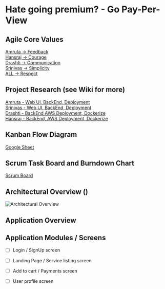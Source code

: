 # Hate going premium? - Go Pay-Per-View 

  
## Agile Core Values 
[Amruta -> Feedback](https://github.com/mssrinivas/PayPerView/blob/master/XP%20Core%20Values/Feedback.md)  
[Hansraj -> Courage](https://github.com/mssrinivas/PayPerView/blob/master/XP%20Core%20Values/Courage.md)  
[Drashti -> Communication](https://github.com/mssrinivas/PayPerView/blob/master/XP%20Core%20Values/Communication.md)  
[Srinivas -> Simplicity](https://github.com/mssrinivas/PayPerView/blob/master/XP%20Core%20Values/Simplicity.md)  
[ALL -> Respect](https://github.com/mssrinivas/PayPerView/blob/master/XP%20Core%20Values/Respect.md)

  
## Project Research (see Wiki for more)
[Amruta - Web UI, BackEnd, Deployment](https://github.com/mssrinivas/PayPerView/blob/master/Project%20Research/Amruta_Research.md)  
[Srinivas - Web UI, BackEnd, Deployment](https://github.com/mssrinivas/PayPerView/blob/master/Project%20Research/Srinivas_Research.md)  
[Drashti - BackEnd AWS Deployment, Dockerize](https://github.com/mssrinivas/PayPerView/blob/master/Project%20Research/Drashti_Research.md)  
[Hansraj - BackEnd, AWS Deployment, Dockerize](https://github.com/mssrinivas/PayPerView/blob/master/Project%20Research/Hansraj_Research.md) 

## Kanban Flow Diagram
[Google Sheet]()  

## Scrum Task Board and Burndown Chart
[Scrum Board]()

## Architectural Overview ()
![Architectural Overview]()

## Application Overview



## Application Modules / Screens

- [ ] Login / SignUp screen 
- [ ] Landing Page / Service listing screen
- [ ] Add to cart / Payments screen
- [ ] User profile screen




